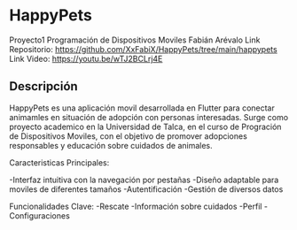 # HappyPets

Proyecto1 Programación de Dispositivos Moviles
Fabián Arévalo
Link Repositorio: https://github.com/XxFabiX/HappyPets/tree/main/happypets
Link Video: https://youtu.be/wTJ2BCLrj4E

## Descripción

HappyPets es una aplicación movil desarrollada en Flutter para conectar animamles en situación de adopción con personas interesadas. Surge como proyecto academico en la Universidad de Talca, en el curso de Progración de Dispositivos Moviles, con el objetivo de promover adopciones responsables y educación sobre cuidados de animales.

Caracteristicas Principales:

-Interfaz intuitiva con la navegación por pestañas
-Diseño adaptable para moviles de diferentes tamaños
-Autentificación
-Gestión de diversos datos

Funcionalidades Clave:
-Rescate
-Información sobre cuidados
-Perfil
-Configuraciones